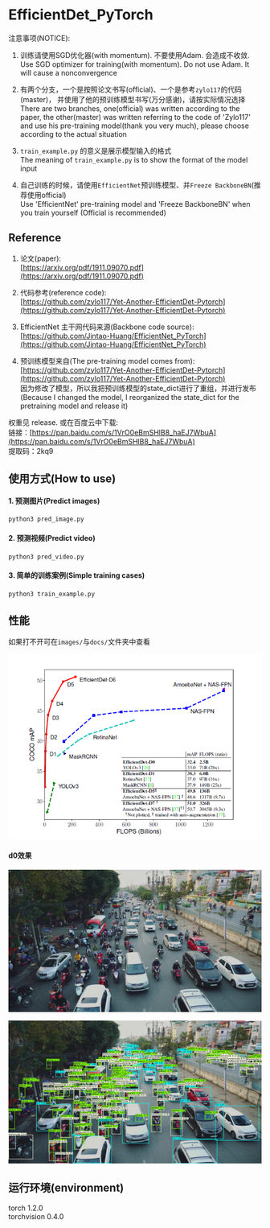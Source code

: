 # EfficientDet_PyTorch

注意事项(NOTICE):  
1. 训练请使用SGD优化器(with momentum). 不要使用Adam. 会造成不收敛.   
Use SGD optimizer for training(with momentum). Do not use Adam. It will cause a nonconvergence   

2. 有两个分支，一个是按照论文书写(official)、一个是参考`zylo117`的代码(master)，
并使用了他的预训练模型书写(万分感谢)，请按实际情况选择   
There are two branches, one(official) was written according to the paper, 
the other(master) was written referring to the code of 'Zylo117' and use his pre-training model(thank you very much), 
please choose according to the actual situation   
 
3. `train_example.py` 的意义是展示模型输入的格式   
The meaning of `train_example.py` is to show the format of the model input    

4. 自己训练的时候，请使用`EfficientNet`预训练模型、并`Freeze BackboneBN`(推荐使用official)    
Use 'EfficientNet' pre-training model and 'Freeze BackboneBN' when you train yourself 
(Official is recommended)   

## Reference
1. 论文(paper):   
[https://arxiv.org/pdf/1911.09070.pdf](https://arxiv.org/pdf/1911.09070.pdf)  

2. 代码参考(reference code):  
[https://github.com/zylo117/Yet-Another-EfficientDet-Pytorch](https://github.com/zylo117/Yet-Another-EfficientDet-Pytorch)

3. EfficientNet 主干网代码来源(Backbone code source):  
[https://github.com/Jintao-Huang/EfficientNet_PyTorch](https://github.com/Jintao-Huang/EfficientNet_PyTorch)  

4. 预训练模型来自(The pre-training model comes from):  
[https://github.com/zylo117/Yet-Another-EfficientDet-Pytorch](https://github.com/zylo117/Yet-Another-EfficientDet-Pytorch)   
因为修改了模型，所以我把预训练模型的state_dict进行了重组，并进行发布  
(Because I changed the model, I reorganized the state_dict for the pretraining model and release it)  


权重见 release. 或在百度云中下载:  
链接：[https://pan.baidu.com/s/1VrO0eBmSHlB8_haEJ7WbuA](https://pan.baidu.com/s/1VrO0eBmSHlB8_haEJ7WbuA)   
提取码：2kq9  



## 使用方式(How to use)

#### 1. 预测图片(Predict images)
```
python3 pred_image.py
```

#### 2. 预测视频(Predict video)
```
python3 pred_video.py
```

#### 3. 简单的训练案例(Simple training cases)
```
python3 train_example.py
```

## 性能 
如果打不开可在`images/`与`docs/`文件夹中查看  

![性能](./docs/性能对比可视化.png)

#### d0效果

![原图片](./images/1.png)

![检测图片](./images/1_d0.png)


## 运行环境(environment)

torch 1.2.0  
torchvision 0.4.0  
